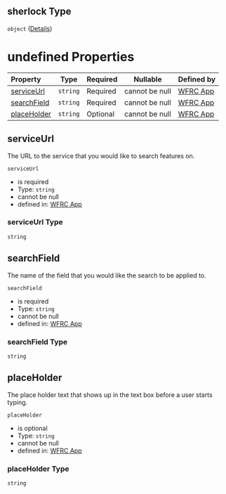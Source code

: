 ## sherlock Type

`object` ([Details](config-properties-sherlock.md))

# undefined Properties

| Property                    | Type     | Required | Nullable       | Defined by                                                                                                                                                                 |
| :-------------------------- | -------- | -------- | -------------- | :------------------------------------------------------------------------------------------------------------------------------------------------------------------------- |
| [serviceUrl](#serviceUrl)   | `string` | Required | cannot be null | [WFRC App](config-properties-sherlock-properties-serviceurl.md "https&#x3A;//wfrc.org/wasatch-choice-map/config.schema.json#/properties/sherlock/properties/serviceUrl")   |
| [searchField](#searchField) | `string` | Required | cannot be null | [WFRC App](config-properties-sherlock-properties-searchfield.md "https&#x3A;//wfrc.org/wasatch-choice-map/config.schema.json#/properties/sherlock/properties/searchField") |
| [placeHolder](#placeHolder) | `string` | Optional | cannot be null | [WFRC App](config-properties-sherlock-properties-placeholder.md "https&#x3A;//wfrc.org/wasatch-choice-map/config.schema.json#/properties/sherlock/properties/placeHolder") |

## serviceUrl

The URL to the service that you would like to search features on.


`serviceUrl`

-   is required
-   Type: `string`
-   cannot be null
-   defined in: [WFRC App](config-properties-sherlock-properties-serviceurl.md "https&#x3A;//wfrc.org/wasatch-choice-map/config.schema.json#/properties/sherlock/properties/serviceUrl")

### serviceUrl Type

`string`

## searchField

The name of the field that you would like the search to be applied to.


`searchField`

-   is required
-   Type: `string`
-   cannot be null
-   defined in: [WFRC App](config-properties-sherlock-properties-searchfield.md "https&#x3A;//wfrc.org/wasatch-choice-map/config.schema.json#/properties/sherlock/properties/searchField")

### searchField Type

`string`

## placeHolder

The place holder text that shows up in the text box before a user starts typing.


`placeHolder`

-   is optional
-   Type: `string`
-   cannot be null
-   defined in: [WFRC App](config-properties-sherlock-properties-placeholder.md "https&#x3A;//wfrc.org/wasatch-choice-map/config.schema.json#/properties/sherlock/properties/placeHolder")

### placeHolder Type

`string`

